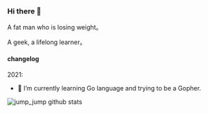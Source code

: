### Hi there 👋

A fat man who is losing weight。

A geek, a lifelong learner。

#### changelog

2021:

- 🌱 I’m currently learning Go language and trying to be a Gopher.

![jump_jump github stats](https://github-readme-stats.vercel.app/api?username=wsafight&show_icons=true&theme=radical) 
<!--
**wsafight/wsafight** is a ✨ _special_ ✨ repository because its `README.md` (this file) appears on your GitHub profile.

Here are some ideas to get you started:

2021:



- 🔭 I’m currently working on ...
-  ...
- 👯 I’m looking to collaborate on ...
- 🤔 I’m looking for help with ...
- 💬 Ask me about ...
- 📫 How to reach me: ...
- 😄 Pronouns: ...
- ⚡ Fun fact: ...
-->
